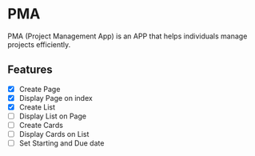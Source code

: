 # PMA

PMA (Project Management App) is an APP that helps individuals manage projects efficiently.

## Features

- [x] Create Page
- [x] Display Page on index
- [x] Create List
- [ ] Display List on Page
- [ ] Create Cards
- [ ] Display Cards on List
- [ ] Set Starting and Due date
